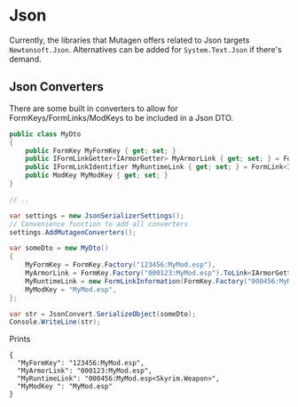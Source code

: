 # Json
Currently, the libraries that Mutagen offers related to Json targets `Newtonsoft.Json`.  Alternatives can be added for `System.Text.Json` if there's demand.

## Json Converters
There are some built in converters to allow for FormKeys/FormLinks/ModKeys to be included in a Json DTO.

```cs
public class MyDto
{
    public FormKey MyFormKey { get; set; }
    public IFormLinkGetter<IArmorGetter> MyArmorLink { get; set; } = FormLink<IArmorGetter>.Null;
    public IFormLinkIdentifier MyRuntimeLink { get; set; } = FormLink<IMajorRecordGetter>.Null;
    public ModKey MyModKey { get; set; }
}

// ..

var settings = new JsonSerializerSettings();
// Convenience function to add all converters
settings.AddMutagenConverters();

var someDto = new MyDto()
{
    MyFormKey = FormKey.Factory("123456:MyMod.esp"),
    MyArmorLink = FormKey.Factory("000123:MyMod.esp").ToLink<IArmorGetter>(),
    MyRuntimeLink = new FormLinkInformation(FormKey.Factory("000456:MyMod.esp"), typeof(IWeaponGetter)),
    MyModKey = "MyMod.esp",
};

var str = JsonConvert.SerializeObject(someDto);
Console.WriteLine(str);
```
Prints
```
{
  "MyFormKey": "123456:MyMod.esp",
  "MyArmorLink": "000123:MyMod.esp",
  "MyRuntimeLink": "000456:MyMod.esp<Skyrim.Weapon>",
  "MyModKey ": "MyMod.esp"
}
```
